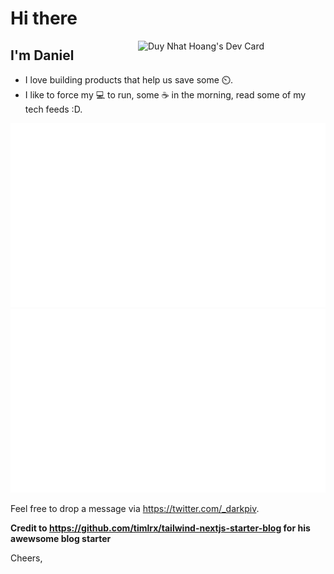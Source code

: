 # Hi there

<div align="left">
  <a href="https://app.daily.dev/darkpiv">
    <img src="https://api.daily.dev/devcards/a12a0bfaaae64904a58f8101eedde0a7.png?r=i5n" align="right" width="300" alt="Duy Nhat Hoang's Dev Card"/>
  </a>
</div>


## I'm Daniel

- I love building products that help us save some ⏲️.
- I like to force my 💻 to run, some ☕ in the morning, read some of my tech feeds :D.

![](https://github.com/darkpiv/github-stats/blob/master/generated/overview.svg)
![](https://github.com/darkpiv/github-stats/blob/master/generated/languages.svg)


Feel free to drop a message via https://twitter.com/_darkpiv.


**Credit to https://github.com/timlrx/tailwind-nextjs-starter-blog for his awewsome blog starter**

Cheers,
